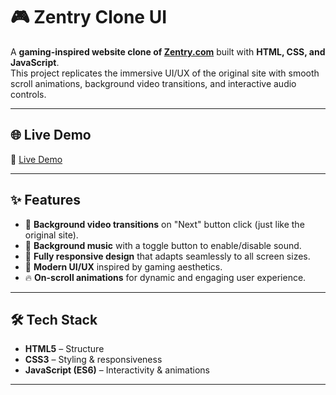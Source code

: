 # 🎮 Zentry Clone UI  

A **gaming-inspired website clone of [Zentry.com](https://zentry.com/)** built with **HTML, CSS, and JavaScript**.  
This project replicates the immersive UI/UX of the original site with smooth scroll animations, background video transitions, and interactive audio controls.  

---

## 🌐 Live Demo

🔗 [Live Demo](https://aditya5259kumar.github.io/Zentry/)

---

## ✨ Features  

- 🎥 **Background video transitions** on "Next" button click (just like the original site).  
- 🎵 **Background music** with a toggle button to enable/disable sound.   
- 📱 **Fully responsive design** that adapts seamlessly to all screen sizes.  
- 🎨 **Modern UI/UX** inspired by gaming aesthetics.  
- 🔥 **On-scroll animations** for dynamic and engaging user experience.  

---

## 🛠️ Tech Stack  

- **HTML5** – Structure  
- **CSS3** – Styling & responsiveness  
- **JavaScript (ES6)** – Interactivity & animations 

---
